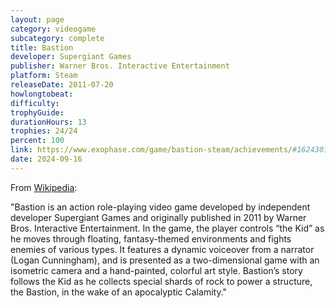 ```yaml
---
layout: page
category: videogame
subcategory: complete
title: Bastion
developer: Supergiant Games
publisher: Warner Bros. Interactive Entertainment
platform: Steam
releaseDate: 2011-07-20
howlongtobeat:
difficulty:
trophyGuide:
durationHours: 13
trophies: 24/24
percent: 100
link: https://www.exophase.com/game/bastion-steam/achievements/#1624301
date: 2024-09-16
---
```


From [Wikipedia](https://en.wikipedia.org/wiki/Bastion_(video_game)):

"Bastion is an action role-playing video game developed by independent developer Supergiant Games and originally published in 2011 by Warner Bros. Interactive Entertainment. In the game, the player controls “the Kid” as he moves through floating, fantasy-themed environments and fights enemies of various types. It features a dynamic voiceover from a narrator (Logan Cunningham), and is presented as a two-dimensional game with an isometric camera and a hand-painted, colorful art style. Bastion’s story follows the Kid as he collects special shards of rock to power a structure, the Bastion, in the wake of an apocalyptic Calamity."
